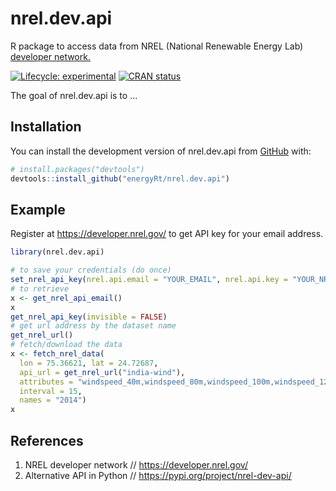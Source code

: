 
<!-- README.md is generated from README.Rmd. Please edit that file -->

# nrel.dev.api

R package to access data from NREL (National Renewable Energy Lab)
[developer network.](https://developer.nrel.gov/) <!-- badges: start -->

[![Lifecycle:
experimental](https://img.shields.io/badge/lifecycle-experimental-orange.svg)](https://lifecycle.r-lib.org/articles/stages.html#experimental)
[![CRAN
status](https://www.r-pkg.org/badges/version/nrel.dev.api)](https://CRAN.R-project.org/package=nrel.dev.api)

<!-- badges: end -->

The goal of nrel.dev.api is to …

## Installation

You can install the development version of nrel.dev.api from
[GitHub](https://github.com/energyRt) with:

``` r
# install.packages("devtools")
devtools::install_github("energyRt/nrel.dev.api")
```

## Example

Register at <https://developer.nrel.gov/> to get API key for your email
address.

``` r
library(nrel.dev.api)

# to save your credentials (do once)
set_nrel_api_key(nrel.api.email = "YOUR_EMAIL", nrel.api.key = "YOUR_NREL_API_KEY")
# to retrieve
x <- get_nrel_api_email()
x
get_nrel_api_key(invisible = FALSE)
# get url address by the dataset name
get_nrel_url() 
# fetch/download the data
x <- fetch_nrel_data(
  lon = 75.36621, lat = 24.72687,
  api_url = get_nrel_url("india-wind"),
  attributes = "windspeed_40m,windspeed_80m,windspeed_100m,windspeed_120m",
  interval = 15,
  names = "2014")
x
```

## References

1.  NREL developer network // <https://developer.nrel.gov/>
2.  Alternative API in Python //
    <https://pypi.org/project/nrel-dev-api/>

